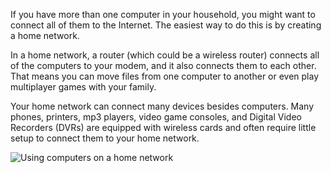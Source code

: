 If you have more than one computer in your household, you might want to
connect all of them to the Internet. The easiest way to do this is by
creating a home network.

In a home network, a router (which could be a wireless router) connects
all of the computers to your modem, and it also connects them to each
other. That means you can move files from one computer to another or
even play multiplayer games with your family.

Your home network can connect many devices besides computers. Many
phones, printers, mp3 players, video game consoles, and Digital Video
Recorders (DVRs) are equipped with wireless cards and often require
little setup to connect them to your home network.

![Using computers on a home
network](https://lh5.googleusercontent.com/FhTt_o-qnAUkIpl40DxNTiHMpBtlIONtCd5nPV1xCO__OSayzs6iNA-f0YseGsimIo-97q-lBgR3VrFhDDnlSicW8SwjFuwCkSfmE3U6TAHus9_UgSi7b8OVybtt22UwCLhH860)

